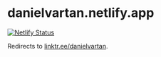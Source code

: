 # danielvartan.netlify.app

<!-- badges: start -->
[![Netlify
Status](https://api.netlify.com/api/v1/badges/cd6a583e-36ef-4ea5-8de5-687dadc6631a/deploy-status)](https://app.netlify.com/sites/danielvartan/deploys)
<!-- badges: end -->

Redirects to [linktr.ee/danielvartan](https://linktr.ee/danielvartan).
